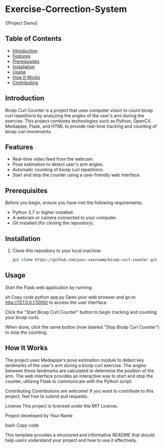 # Exercise-Correction-System


![Project Demo]
## Table of Contents
- [Introduction](#introduction)
- [Features](#features)
- [Prerequisites](#prerequisites)
- [Installation](#installation)
- [Usage](#usage)
- [How It Works](#how-it-works)
- [Contributing](#contributing)

## Introduction

Bicep Curl Counter is a project that uses computer vision to count bicep curl repetitions by analyzing the angles of the user's arm during the exercise. This project combines technologies such as Python, OpenCV, Mediapipe, Flask, and HTML to provide real-time tracking and counting of bicep curl movements.



## Features

- Real-time video feed from the webcam.
- Pose estimation to detect user's arm angles.
- Automatic counting of bicep curl repetitions.
- Start and stop the counter using a user-friendly web interface.

## Prerequisites

Before you begin, ensure you have met the following requirements:
- Python 3.7 or higher installed.
- A webcam or camera connected to your computer.
- Git installed (for cloning the repository).

## Installation

1. Clone this repository to your local machine:
   ```sh
   git clone https://github.com/your-username/bicep-curl-counter.git
  ## Usage
Start the Flask web application by running:

sh
Copy code
python app.py
Open your web browser and go to http://127.0.0.1:5000/ to access the user interface.

Click the "Start Bicep Curl Counter" button to begin tracking and counting your bicep curls.

When done, click the same button (now labeled "Stop Bicep Curl Counter") to stop the counting.

## How It Works
The project uses Mediapipe's pose estimation module to detect key landmarks of the user's arm during a bicep curl exercise. The angles between these landmarks are calculated to determine the position of the arm. The web interface provides an interactive way to start and stop the counter, utilizing Flask to communicate with the Python script.

Contributing
Contributions are welcome! If you want to contribute to this project, feel free to submit pull requests.

License
This project is licensed under the MIT License.

Project developed by Your Name

bash
Copy code

This template provides a structured and informative README that should help users understand your project and how to use it effectively.






